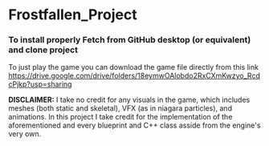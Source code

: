 # Frostfallen_Project

<h3>To install properly Fetch from GitHub desktop (or equivalent) and clone project</h3>

To just play the game you can download the game file directly from this link
https://drive.google.com/drive/folders/18eymwOAlobdo2RxCXmKwzyo_RcdcPjkp?usp=sharing

<b>DISCLAIMER:</b> I take no credit for any visuals in the game, which includes meshes (both static and skeletal), VFX (as in niagara particles), and animations. In this project I take credit for the implementation of the aforementioned and every blueprint and C++ class asside from the engine's very own.
